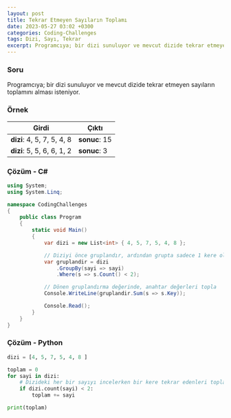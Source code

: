 ```yaml
---
layout: post
title: Tekrar Etmeyen Sayıların Toplamı
date: 2023-05-27 03:02 +0300
categories: Coding-Challenges
tags: Dizi, Sayı, Tekrar
excerpt: Programcıya; bir dizi sunuluyor ve mevcut dizide tekrar etmeyen sayıların toplamını alması isteniyor...
---
```


### Soru

Programcıya; bir dizi sunuluyor ve mevcut dizide tekrar etmeyen sayıların toplamını alması isteniyor.

### Örnek

| Girdi                      | Çıktı         |
| -------------------------- | ------------- |
| **dizi**: 4, 5, 7, 5, 4, 8 | **sonuc**: 15 |
| **dizi**: 5, 5, 6, 6, 1, 2 | **sonuc**: 3  |

### Çözüm - C#

```csharp
using System;
using System.Linq;

namespace CodingChallenges
{
    public class Program
    {
        static void Main()
        {
            var dizi = new List<int> { 4, 5, 7, 5, 4, 8 };

            // Diziyi önce gruplandır, ardından grupta sadece 1 kere olanları al
            var gruplandir = dizi
                .GroupBy(sayi => sayi)
                .Where(s => s.Count() < 2);

            // Dönen gruplandırma değerinde, anahtar değerleri topla
            Console.WriteLine(gruplandir.Sum(s => s.Key));

            Console.Read();
        }
    }
}
```

### Çözüm - Python

```python
dizi = [4, 5, 7, 5, 4, 8 ]

toplam = 0
for sayi in dizi:
    # Dizideki her bir sayıyı incelerken bir kere tekrar edenleri toplama dahil et
    if dizi.count(sayi) < 2:
        toplam += sayi

print(toplam)
```

